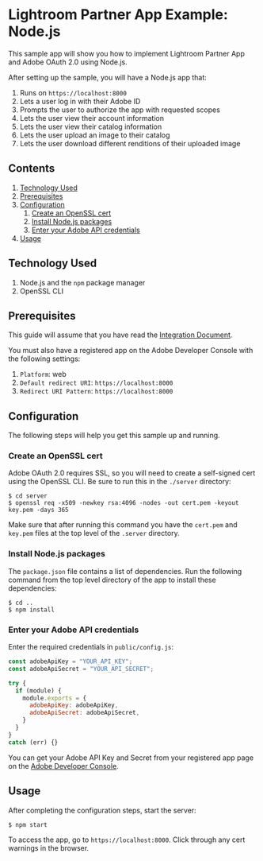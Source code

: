 # Lightroom Partner App Example: Node.js

This sample app will show you how to implement Lightroom Partner App and Adobe OAuth 2.0 using Node.js.

After setting up the sample, you will have a Node.js app that:

1. Runs on `https://localhost:8000`
1. Lets a user log in with their Adobe ID
1. Prompts the user to authorize the app with requested scopes
1. Lets the user view their account information
1. Lets the user view their catalog information
1. Lets the user upload an image to their catalog
1. Lets the user download different renditions of their uploaded image



<!-- $ doctoc ./readme.md --title "## Contents" --entryprefix 1. --gitlab --maxlevel 3 -->
<!-- START doctoc generated TOC please keep comment here to allow auto update -->
<!-- DON'T EDIT THIS SECTION, INSTEAD RE-RUN doctoc TO UPDATE -->
## Contents

1. [Technology Used](#technologyused)
1. [Prerequisites](#prerequisites)
1. [Configuration](#configuration)
    1. [Create an OpenSSL cert](#createanopensslcert)
    1. [Install Node.js packages](#installnodejspackages)
    1. [Enter your Adobe API credentials](#enteryouradobeapicredentials)
1. [Usage](#usage)

<!-- END doctoc generated TOC please keep comment here to allow auto update -->

## Technology Used

1. Node.js and the `npm` package manager
1. OpenSSL CLI

## Prerequisites

This guide will assume that you have read the [Integration Document](https://developer.adobe.com/apis/creativecloud/lightroom/docs.html#!quickstart/integration.md).

You must also have a registered app on the Adobe Developer Console with the following settings:

1. `Platform`: web
1. `Default redirect URI`: `https://localhost:8000`
1. `Redirect URI Pattern`: `https://localhost:8000`

## Configuration

The following steps will help you get this sample up and running.

### Create an OpenSSL cert

Adobe OAuth 2.0 requires SSL, so you will need to create a self-signed cert using the OpenSSL CLI. Be sure to run this in the `./server` directory:

```
$ cd server
$ openssl req -x509 -newkey rsa:4096 -nodes -out cert.pem -keyout key.pem -days 365
```

Make sure that after running this command you have the `cert.pem` and `key.pem` files at the top level of the `.server` directory.

### Install Node.js packages

The `package.json` file contains a list of dependencies. Run the following command from the top level directory of the app to install these dependencies:

```
$ cd ..
$ npm install
```

### Enter your Adobe API credentials

Enter the required credentials in `public/config.js`:

```javascript
const adobeApiKey = "YOUR_API_KEY";
const adobeApiSecret = "YOUR_API_SECRET";

try {
  if (module) {
    module.exports = {
      adobeApiKey: adobeApiKey,
      adobeApiSecret: adobeApiSecret,
    }
  }
}
catch (err) {}
```

You can get your Adobe API Key and Secret from your registered app page on the [Adobe Developer Console](https://console.adobe.io).


## Usage

After completing the configuration steps, start the server:

```
$ npm start
```

To access the app, go to `https://localhost:8000`. Click through any cert warnings in the browser.
